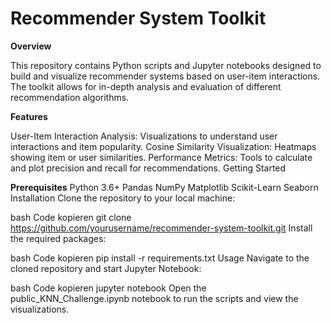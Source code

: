 # Recommender System Toolkit

**Overview**

This repository contains Python scripts and Jupyter notebooks designed to build and visualize recommender systems based on user-item interactions. The toolkit allows for in-depth analysis and evaluation of different recommendation algorithms.

**Features**

User-Item Interaction Analysis: Visualizations to understand user interactions and item popularity.
Cosine Similarity Visualization: Heatmaps showing item or user similarities.
Performance Metrics: Tools to calculate and plot precision and recall for recommendations.
Getting Started

**Prerequisites**
Python 3.6+
Pandas
NumPy
Matplotlib
Scikit-Learn
Seaborn
Installation
Clone the repository to your local machine:

bash
Code kopieren
git clone https://github.com/yourusername/recommender-system-toolkit.git
Install the required packages:

bash
Code kopieren
pip install -r requirements.txt
Usage
Navigate to the cloned repository and start Jupyter Notebook:

bash
Code kopieren
jupyter notebook
Open the public_KNN_Challenge.ipynb notebook to run the scripts and view the visualizations.

